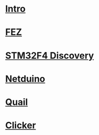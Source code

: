 # [Intro](intro.md)
# [FEZ](fez.md)
# [STM32F4 Discovery](stm32f4_discovery.md)
# [Netduino](netduino.md)
# [Quail](quail.md)
# [Clicker](clicker.md)